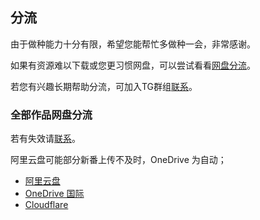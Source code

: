 ## 分流

由于做种能力十分有限，希望您能帮忙多做种一会，非常感谢。

如果有资源难以下载或您更习惯网盘，可以尝试看看[网盘分流](#pan)。

若您有兴趣长期帮助分流，可加入TG群组[联系](/chat)。

### 全部作品网盘分流

若有失效请[联系](/chat)。

阿里云盘可能部分新番上传不及时，OneDrive 为自动；

* [阿里云盘](https://www.aliyundrive.com/s/bguW5pr2kwc)
* [OneDrive 国际](https://share.lavaanime.top/1AG)
* [Cloudflare](https://share.lavaanime.top/1AG%20-%20Cloudflare)
